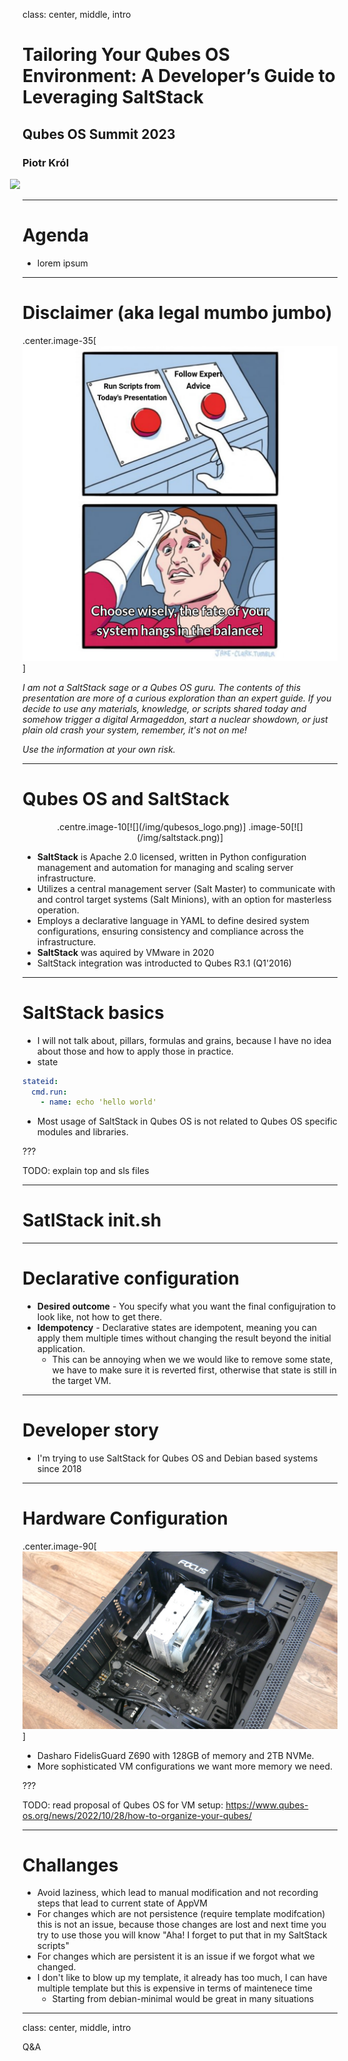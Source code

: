 class: center, middle, intro

# Tailoring Your Qubes OS Environment: A Developer’s Guide to Leveraging SaltStack 

## Qubes OS Summit 2023

### Piotr Król


<img src="/remark-templates/dasharo-presentation-template/images/dasharo-sygnet-white.svg" width="150px" style="margin-left:-20px">

---

# Agenda


* lorem ipsum

---

# Disclaimer (aka legal mumbo jumbo)

.center.image-35[![](/img/qubes_os_disclaimer.png)]

_I am not a SaltStack sage or a Qubes OS guru. The contents of this
presentation are more of a curious exploration than an expert guide. If you
decide to use any materials, knowledge, or scripts shared today and somehow
trigger a digital Armageddon, start a nuclear showdown, or just plain old crash
your system, remember, it's not on me!_

_Use the information at your own risk._

---

# Qubes OS and SaltStack

<center>
.centre.image-10[![](/img/qubesos_logo.png)] .image-50[![](/img/saltstack.png)]
</center>

* **SaltStack** is Apache 2.0 licensed, written in Python configuration management
  and automation for managing and scaling server infrastructure.
* Utilizes a central management server (Salt Master) to communicate with and
  control target systems (Salt Minions), with an option for masterless
  operation.
* Employs a declarative language in YAML to define desired system
  configurations, ensuring consistency and compliance across the
  infrastructure.
* **SaltStack** was aquired by VMware in 2020
* SaltStack integration was introducted to Qubes R3.1 (Q1'2016)

---

# SaltStack basics

* I will not talk about, pillars, formulas and grains, because I have no idea
  about those and how to apply those in practice. 
* state

```yaml
stateid:
  cmd.run:
    - name: echo 'hello world'
```

* Most usage of SaltStack in Qubes OS is not related to Qubes OS specific
  modules and libraries.

???

TODO: explain top and sls files

---

# SatlStack init.sh

---

# Declarative configuration

* **Desired outcome** - You specify what you want the final configujration to
  look like, not how to get there. 
* **Idempotency** - Declarative states are idempotent, meaning you can apply
  them multiple times without changing the result beyond the initial
  application.
  - This can be annoying when we we would like to remove some state, we have to
    make sure it is reverted first, otherwise that state is still in the target
    VM.

---

# Developer story

* I'm trying to use SaltStack for Qubes OS and Debian based systems since 2018

---

# Hardware Configuration

.center.image-90[![](/img/dasharo-fidelisguard-z690.jpg)]

* Dasharo FidelisGuard Z690 with 128GB of memory and 2TB NVMe.
* More sophisticated VM configurations we want more memory we need.

???

TODO: read proposal of Qubes OS for VM setup:
https://www.qubes-os.org/news/2022/10/28/how-to-organize-your-qubes/

---

# Challanges

* Avoid laziness, which lead to manual modification and not recording steps
  that lead to current state of AppVM
* For changes which are not persistence (require template modifcation) this is
  not an issue, because those changes are lost and next time you try to use
  those you will know "Aha! I forget to put that in my SaltStack scripts"
* For changes which are persistent it is an issue if we forgot what we changed.
* I don't like to blow up my template, it already has too much, I can have
  multiple template but this is expensive in terms of maintenece time
  - Starting from debian-minimal would be great in many situations

---

class: center, middle, intro

Q&A

